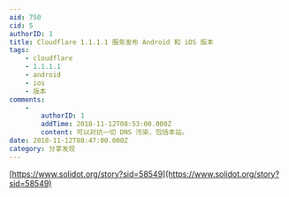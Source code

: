 ```yaml
---
aid: 750
cid: 5
authorID: 1
title: Cloudflare 1.1.1.1 服务发布 Android 和 iOS 版本
tags:
    - cloudflare
    - 1.1.1.1
    - android
    - ios
    - 版本
comments:
    -
        authorID: 1
        addTime: 2018-11-12T08:53:00.000Z
        content: 可以对抗一切 DNS 污染，包括本站。
date: 2018-11-12T08:47:00.000Z
category: 分享发现
---
```


[https://www.solidot.org/story?sid=58549](https://www.solidot.org/story?sid=58549)
